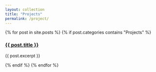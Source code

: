 ```yaml
---
layout: collection
title: "Projects"
permalink: /project/
---
```


<div class="projects">
  {% for post in site.posts %}
    {% if post.categories contains "Projects" %}
      <h3><a href="{{ post.url }}">{{ post.title }}</a></h3>
      <p>{{ post.excerpt }}</p>
    {% endif %}
  {% endfor %}
</div>
